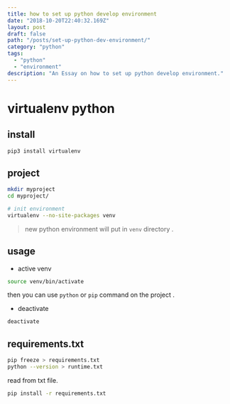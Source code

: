 ```yaml
---
title: how to set up python develop environment
date: "2018-10-20T22:40:32.169Z"
layout: post
draft: false
path: "/posts/set-up-python-dev-environment/"
category: "python"
tags:
  - "python"
  - "environment"
description: "An Essay on how to set up python develop environment."
---
```



# virtualenv python
## install
```bash
pip3 install virtualenv
```

## project
```bash
mkdir myproject
cd myproject/

# init environment
virtualenv --no-site-packages venv
```

> new python environment will put in `venv` directory .

## usage
* active venv
```bash
source venv/bin/activate
```

then you can use `python` or `pip` command on the project .

* deactivate

```bash
deactivate
```

## requirements.txt

```bash
pip freeze > requirements.txt
python --version > runtime.txt
```

read from txt file.

```bash
pip install -r requirements.txt
```